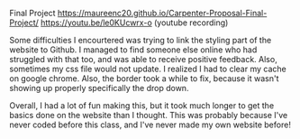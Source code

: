 Final Project
https://maureenc20.github.io/Carpenter-Proposal-Final-Project/ 
https://youtu.be/le0KUcwrx-o (youtube recording)

Some difficulties I encourtered was trying to link the styling part of the website to Github. I managed to find someone else online who had struggled with that too, and was able to receive positive feedback. Also, sometimes my css file would not update. I realized I had to clear my cache on google chrome. 
Also, the border took a while to fix, because it wasn't showing up properly specifically the drop down. 

Overall, I had a lot of fun making this, but it took much longer to get the basics done on the website than I thought. This was probably because I've never coded before this class, and I've never made my own website before!
